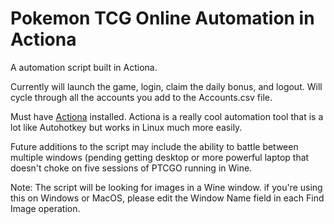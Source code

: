 # Pokemon TCG Online Automation in Actiona

A automation script built in Actiona.

Currently will launch the game, login, claim the daily bonus, and logout. Will cycle through all the accounts you add to the Accounts.csv file.

Must have [Actiona](https://github.com/Jmgr/actiona) installed. Actiona is a really cool automation tool that is a lot like Autohotkey but works in Linux much more easily. 

Future additions to the script may include the ability to battle between multiple windows (pending getting desktop or more powerful laptop that doesn't choke on five sessions of PTCGO running in Wine.

Note: The script will be looking for images in a Wine window. if you're using this on Windows or MacOS, please edit the Window Name field in each Find Image operation.
